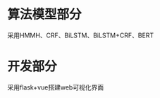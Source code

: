<!--
 * @Autor: xujiahuan
 * @Date: 2020-03-07 22:22:52
 * @LastEditors: xujiahuan
 * @LastEditTime: 2020-04-21 12:29:06
 -->
# 算法模型部分
采用HMMH、CRF、BiLSTM、BiLSTM+CRF、BERT


# 开发部分
采用flask+vue搭建web可视化界面

